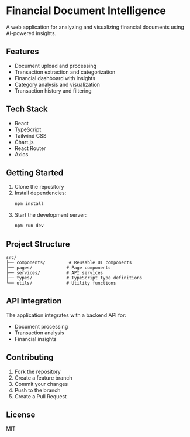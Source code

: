 # Financial Document Intelligence

A web application for analyzing and visualizing financial documents using AI-powered insights.

## Features

- Document upload and processing
- Transaction extraction and categorization
- Financial dashboard with insights
- Category analysis and visualization
- Transaction history and filtering

## Tech Stack

- React
- TypeScript
- Tailwind CSS
- Chart.js
- React Router
- Axios

## Getting Started

1. Clone the repository
2. Install dependencies:
   ```bash
   npm install
   ```
3. Start the development server:
   ```bash
   npm run dev
   ```

## Project Structure

```
src/
├── components/         # Reusable UI components
├── pages/             # Page components
├── services/          # API services
├── types/             # TypeScript type definitions
└── utils/             # Utility functions
```

## API Integration

The application integrates with a backend API for:

- Document processing
- Transaction analysis
- Financial insights

## Contributing

1. Fork the repository
2. Create a feature branch
3. Commit your changes
4. Push to the branch
5. Create a Pull Request

## License

MIT
